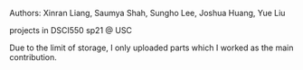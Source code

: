 Authors:
Xinran Liang, Saumya Shah, Sungho Lee, Joshua Huang, Yue Liu

projects in DSCI550 sp21 @ USC

Due to the limit of storage, I only uploaded parts which I worked as the main contribution. 
